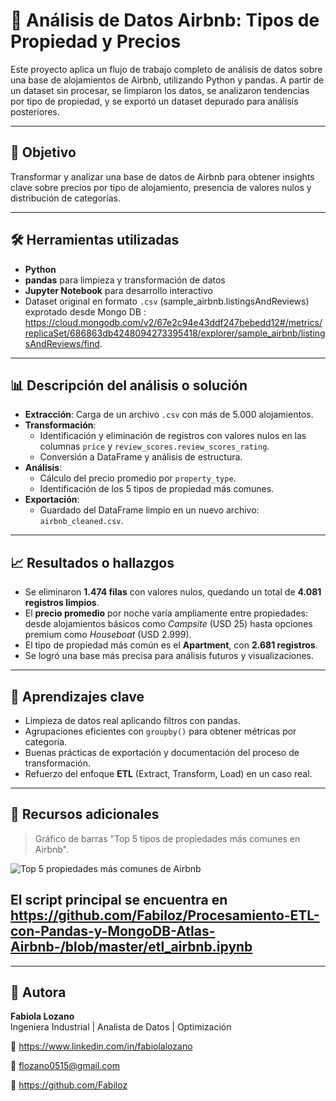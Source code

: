 # 🏡 Análisis de Datos Airbnb: Tipos de Propiedad y Precios

Este proyecto aplica un flujo de trabajo completo de análisis de datos sobre una base de alojamientos de Airbnb, utilizando Python y pandas. A partir de un dataset sin procesar, se limpiaron los datos, se analizaron tendencias por tipo de propiedad, y se exportó un dataset depurado para análisis posteriores.

---

## 🎯 Objetivo

Transformar y analizar una base de datos de Airbnb para obtener insights clave sobre precios por tipo de alojamiento, presencia de valores nulos y distribución de categorías.

---

## 🛠️ Herramientas utilizadas

- **Python**  
- **pandas** para limpieza y transformación de datos  
- **Jupyter Notebook** para desarrollo interactivo  
- Dataset original en formato `.csv` (sample_airbnb.listingsAndReviews) exprotado desde Mongo DB : https://cloud.mongodb.com/v2/67e2c94e43ddf247bebedd12#/metrics/replicaSet/686863db4248094273395418/explorer/sample_airbnb/listingsAndReviews/find.

---

## 📊 Descripción del análisis o solución

- **Extracción**: Carga de un archivo `.csv` con más de 5.000 alojamientos.
- **Transformación**:
  - Identificación y eliminación de registros con valores nulos en las columnas `price` y `review_scores.review_scores_rating`.
  - Conversión a DataFrame y análisis de estructura.
- **Análisis**:
  - Cálculo del precio promedio por `property_type`.
  - Identificación de los 5 tipos de propiedad más comunes.
- **Exportación**:
  - Guardado del DataFrame limpio en un nuevo archivo: `airbnb_cleaned.csv`.

---

## 📈 Resultados o hallazgos

- Se eliminaron **1.474 filas** con valores nulos, quedando un total de **4.081 registros limpios**.
- El **precio promedio** por noche varía ampliamente entre propiedades: desde alojamientos básicos como *Campsite* (USD 25) hasta opciones premium como *Houseboat* (USD 2.999).
- El tipo de propiedad más común es el **Apartment**, con **2.681 registros**.
- Se logró una base más precisa para análisis futuros y visualizaciones.

---

## 🧠 Aprendizajes clave

- Limpieza de datos real aplicando filtros con pandas.
- Agrupaciones eficientes con `groupby()` para obtener métricas por categoría.
- Buenas prácticas de exportación y documentación del proceso de transformación.
- Refuerzo del enfoque **ETL** (Extract, Transform, Load) en un caso real.

---

## 📎 Recursos adicionales

> Gráfico de barras "Top 5 tipos de propiedades más comunes en Airbnb". 

![Top 5 propiedades más comunes de Airbnb](https://github.com/user-attachments/assets/3340b0c0-41b0-4ac9-82d2-1b97891536bb)


## El script principal se encuentra en https://github.com/Fabiloz/Procesamiento-ETL-con-Pandas-y-MongoDB-Atlas-Airbnb-/blob/master/etl_airbnb.ipynb

---

## 👤 Autora

**Fabiola Lozano**  
Ingeniera Industrial | Analista de Datos | Optimización

💼 https://www.linkedin.com/in/fabiolalozano

📧 flozano0515@gmail.com

🔗 https://github.com/Fabiloz

